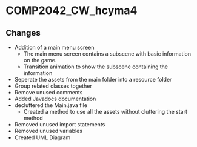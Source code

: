 # COMP2042_CW_hcyma4

## Changes
- Addition of a main menu screen
    - The main menu screen contains a subscene with basic information on the game.
    - Transition animation to show the subscene containing the information
- Seperate the assets from the main folder into a resource folder
- Group related classes together
- Remove unused comments 
- Added Javadocs documentation
- decluttered the Main.java file
    - Created a method to use all the assets without cluttering the start method
- Removed unused import statements
- Removed unused variables
- Created UML Diagram